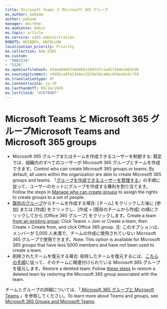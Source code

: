```yaml
---
title: Microsoft Teams と Microsoft 365 グループ
ms.author: pebaum
author: pebaum
manager: mnirkhe
ms.audience: Admin
ms.topic: article
ms.service: o365-administration
ROBOTS: NOINDEX, NOFOLLOW
localization_priority: Priority
ms.collection: Adm_O365
ms.custom:
- "9002534"
- "5126"
ms.openlocfilehash: 43ded6946336d4bb1209fd7c1a45736de1403fd0
ms.sourcegitcommit: c6692ce0fa1358ec3529e59ca0ecdfdea4cdc759
ms.translationtype: HT
ms.contentlocale: ja-JP
ms.lasthandoff: 09/14/2020
ms.locfileid: "47674907"
---
```

# <a name="microsoft-teams-and-microsoft-365-groups"></a><span data-ttu-id="f1260-102">Microsoft Teams と Microsoft 365 グループ</span><span class="sxs-lookup"><span data-stu-id="f1260-102">Microsoft Teams and Microsoft 365 groups</span></span>

- <span data-ttu-id="f1260-103">Microsoft 365 グループまたはチームを作成できるユーザーを制御する: 既定では、組織内のすべてのユーザーが Microsoft 365 グループとチームを作成できます。</span><span class="sxs-lookup"><span data-stu-id="f1260-103">Control who can create Microsoft 365 groups or teams: By default, all users within the organization are able to create Microsoft 365 groups and teams.</span></span> <span data-ttu-id="f1260-104">「[グループを作成できるユーザーを管理する](https://support.office.com/article/4c46c8cb-17d0-44b5-9776-005fced8e618)」の手順に従って、ユーザーのセットにグループを作成する権利を割り当てます。</span><span class="sxs-lookup"><span data-stu-id="f1260-104">Follow the steps in [Manage who can create groups](https://support.office.com/article/4c46c8cb-17d0-44b5-9776-005fced8e618) to assign the rights to create groups to a set of people.</span></span>
- <span data-ttu-id="f1260-105">[既存のグループ](https://support.microsoft.com/office/24ec428e-40d7-4a1a-ab87-29be7d145865)からチームを作成する場合:  [チーム] をクリックした後に [参加] または [作成] をクリックし、[作成 > [既存のチームから作成] の順にクリックしてから [Office 365 グループ] をクリックします。</span><span class="sxs-lookup"><span data-stu-id="f1260-105">Create a team  [from an existing group](https://support.microsoft.com/office/24ec428e-40d7-4a1a-ab87-29be7d145865): Click Teams > Join or Create a team, then Create > Create from, and click Office 365 group.</span></span> <span data-ttu-id="f1260-106">注: このオプションは、メンバーが 5,000 人未満で、チームの作成に使用されていない Microsoft 365 グループで使用できます。</span><span class="sxs-lookup"><span data-stu-id="f1260-106">Note: This option is available for Microsoft 365 groups that have less 5000 members and have not been used to create a team.</span></span>
- <span data-ttu-id="f1260-107">削除されたチームを復元する場合: 削除したチームを復元するには、[こちらの手順](https://docs.microsoft.com/microsoftteams/archive-or-delete-a-team#restore-a-deleted-team)に従って、そのチームに関連付けられている Microsoft 365 グループを復元します。</span><span class="sxs-lookup"><span data-stu-id="f1260-107">Restore a deleted team: Follow [these steps](https://docs.microsoft.com/microsoftteams/archive-or-delete-a-team#restore-a-deleted-team) to restore a deleted team by restoring the Microsoft 365 group associated with the team.</span></span>

<span data-ttu-id="f1260-108">チームとグループの詳細については、「[ Microsoft 365 グループと Microsoft Teams](https://docs.microsoft.com/microsoftteams/office-365-groups) 」を参照してください。</span><span class="sxs-lookup"><span data-stu-id="f1260-108">To learn more about Teams and groups, see [Microsoft 365 Groups and Microsoft Teams](https://docs.microsoft.com/microsoftteams/office-365-groups).</span></span>
